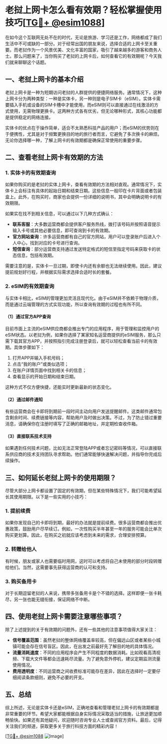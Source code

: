 # 老挝上网卡怎么看有效期？轻松掌握使用技巧[[TG💪+ @esim1088](https://t.me/s/esim1088)]

在如今这个互联网无处不在的时代，无论是旅游、学习还是工作，网络都成了我们生活中不可或缺的一部分。对于经常出国的朋友来说，选择合适的上网卡至关重要。而老挝作为一个风景优美、文化丰富的国家，吸引了越来越多的游客和商务人士。那么问题来了，当你购买了老挝的上网卡后，如何查看它的有效期呢？今天我们就来聊聊这个话题。

## 一、老挝上网卡的基本介绍

老挝上网卡是一种为短期访问老挝的人群提供的便捷网络服务。通常情况下，这种上网卡分为两种类型：一种是实体卡，另一种则是电子SIM卡（eSIM）。实体卡需要插入手机或设备的SIM卡槽中才能使用，而eSIM则可以直接通过在线激活的方式使用，无需物理更换卡。这两种方式各有优劣，但无论哪种形式，其核心功能都是提供稳定的网络连接。

实体卡的优点在于操作简单，适合不太熟悉科技产品的用户；而eSIM的优势则在于便携性，尤其是对于频繁更换目的地的旅行者而言，它避免了多次换卡的麻烦。无论你选择哪一种，了解上网卡的有效期都是确保正常使用的重要步骤。

## 二、查看老挝上网卡有效期的方法

### 1. 实体卡的有效期查询

如果你购买的是老挝的实体上网卡，查看有效期的方法相对直观。通常情况下，实体卡上会标注有具体的起始日期和结束日期。这些信息一般印在卡片背面或者包装盒上。此外，在购买时，商家也会提供一份详细的说明书，其中会明确说明卡的有效期限。

如果实在找不到相关信息，可以通过以下几种方式确认：

- **联系客服**：大多数运营商都会提供客户服务热线，拨打该号码并按照语音提示输入卡号或其他必要信息，即可查询到卡的有效期。
- **官方网站查询**：许多运营商都有自己的官方网站，用户可以登录账户后进入个人中心，找到对应的卡号进行查询。
- **短信查询**：部分运营商支持通过发送特定格式的短信至指定号码来获取卡的状态信息，包括有效期。

需要注意的是，实体卡一旦过期，即使卡内还有余额也无法继续使用。因此，建议提前规划好行程，并根据实际需求选择合适时长的套餐。

### 2. eSIM的有效期查询

与实体卡相比，eSIM的管理更加灵活且现代化。由于eSIM并不依赖于物理介质，而是通过云端管理的方式实现功能，所以查询有效期的过程也有所不同。

#### （1）通过官方APP查询

目前市面上主流的eSIM供应商都会推出专门的应用程序，用于管理和监控用户的eSIM状态。以老挝为例，如果你选择了某家知名运营商提供的eSIM服务，那么只需下载其官方APP，并按照指引完成注册登录后，就可以轻松查看当前卡的有效期。具体步骤如下：

1. 打开APP并输入手机号码；
2. 点击“我的账户”或类似选项；
3. 在账户详情页面中找到相关卡的信息；
4. 查看显示的开始日期和结束日期。

这种方式不仅方便快捷，还能实时更新最新的状态变化。

#### （2）通过邮件通知

有些运营商会在卡即将到期前一段时间主动向用户发送提醒邮件。这类邮件通常包含剩余时间、续费链接等内容，帮助用户及时做出决策。不过，为了防止错过重要消息，请确保你在注册时填写了正确的邮箱地址，并定期检查收件箱。

#### （3）直接联系技术支持

如果遇到任何技术问题，比如无法正常登陆APP或者忘记密码等情况，可以直接联系供应商的技术支持团队寻求帮助。他们通常能够快速解决问题，并指导你完成后续操作。

## 三、如何延长老挝上网卡的使用期限？

尽管大部分上网卡都设置了固定的有效期，但在某些特殊情况下，我们可能希望延长其使用期限。以下是一些实用的小技巧：

### 1. 提前续费

如果你发现自己的卡即将到期，最好的办法就是提前续费。很多运营商都会推出优惠政策，鼓励用户尽早续订。例如，一次性购买半年甚至一年的服务可能会比单次购买更划算。因此，在购买之初就应该考虑到未来的需求，合理安排预算。

### 2. 转赠给他人

有时候，朋友或家人也需要临时用网，这时可以考虑将自己未使用的部分时段转赠给他们。当然，这需要事先获得运营商的认可和支持。

### 3. 购买备用卡

对于长期逗留老挝的人来说，携带多张备用卡是个不错的选择。这样即便一张卡耗尽，另一张也能无缝衔接，保证网络不中断。

## 四、使用老挝上网卡需要注意哪些事项？

除了上述提到的关于有效期的问题外，还有一些其他的注意事项值得大家关注：

- **信号覆盖范围**：虽然老挝的整体网络覆盖率较高，但在偏远山区或者某些小城镇可能会存在信号盲区。因此，在出发之前最好先了解目的地的具体情况。
- **流量消耗速度**：不同的应用程序会产生不同程度的数据消耗。比如观看高清视频、下载大文件等都会迅速耗尽流量。为了避免意外停机，建议定期监测流量使用情况。
- **费用透明度**：不同运营商之间收费标准可能存在差异，因此在选择时一定要仔细阅读条款细则，避免不必要的开支。

## 五、总结

综上所述，无论是实体卡还是eSIM，正确地查看和管理老挝上网卡的有效期都是非常重要的环节。希望大家都能根据自身实际情况采取适当的措施，让旅途更加顺畅愉快。如果还有其他疑问，欢迎随时咨询专业人士或查阅官方资料。最后，记得关注我们的频道，获取更多关于旅行科技方面的精彩内容！

[[TG💪+ @esim1088](https://t.me/s/esim1088) ![Image](https://i.postimg.cc/4NQfJmqS/Snipaste-2025-05-13-00-14-12.png)]